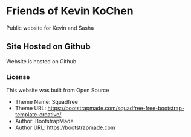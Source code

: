 # Friends of Kevin KoChen
Public website for Kevin and Sasha

## Site Hosted on Github
Website is hosted on Github

### License
This website was built from Open Source

- Theme Name: Squadfree
- Theme URL: https://bootstrapmade.com/squadfree-free-bootstrap-template-creative/
- Author: BootstrapMade
- Author URL: https://bootstrapmade.com
